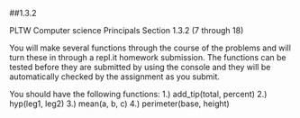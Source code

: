##1.3.2

PLTW Computer science Principals Section 1.3.2 (7 through 18)

You will make several functions through the course of the problems and will turn these in through a repl.it homework submission. The functions can be tested before they are submitted by using the console and they will be automatically checked by the assignment as you submit.

You should have the following functions:
1.) add_tip(total, percent)
2.) hyp(leg1, leg2)
3.) mean(a, b, c)
4.) perimeter(base, height)

